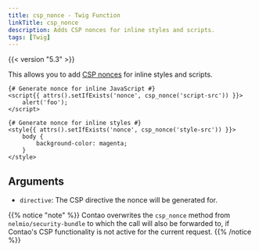 ```yaml
---
title: csp_nonce - Twig Function
linkTitle: csp_nonce
description: Adds CSP nonces for inline styles and scripts.
tags: [Twig]
---
```


{{< version "5.3" >}}

This allows you to add [CSP nonces](https://content-security-policy.com/nonce/) for inline styles and scripts.

```twig
{# Generate nonce for inline JavaScript #}
<script{{ attrs().setIfExists('nonce', csp_nonce('script-src')) }}>
    alert('foo');
</script>

{# Generate nonce for inline styles #}
<style{{ attrs().setIfExists('nonce', csp_nonce('style-src')) }}>
    body {
        background-color: magenta;
    }
</style>
```

## Arguments

* `directive`: The CSP directive the nonce will be generated for.

{{% notice "note" %}}
Contao overwrites the `csp_nonce` method from `nelmio/security-bundle` to which the call will also be forwarded to, if
Contao's CSP functionality is not active for the current request.
{{% /notice %}}
